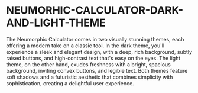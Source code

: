 # NEUMORHIC-CALCULATOR-DARK-AND-LIGHT-THEME
The Neumorphic Calculator comes in two visually stunning themes, each offering a modern take on a classic tool. In the dark theme, you'll experience a sleek and elegant design, with a deep, rich background, subtly raised buttons, and high-contrast text that's easy on the eyes. The light theme, on the other hand, exudes freshness with a bright, spacious background, inviting convex buttons, and legible text. Both themes feature soft shadows and a futuristic aesthetic that combines simplicity with sophistication, creating a delightful user experience.
